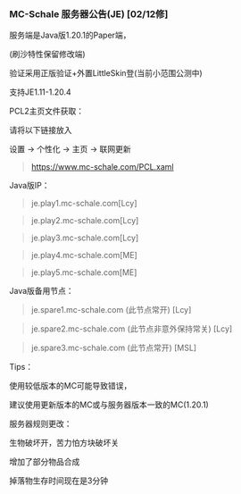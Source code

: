 ### MC-Schale 服务器公告(JE) [02/12修]

服务端是Java版1.20.1的Paper端，

(刷沙特性保留修改端)

验证采用正版验证+外置LittleSkin登(当前小范围公测中)

支持JE1.11-1.20.4

PCL2主页文件获取：

请将以下链接放入

设置 -> 个性化 -> 主页 -> 联网更新

>https://www.mc-schale.com/PCL.xaml

Java版IP：

>je.play1.mc-schale.com[Lcy]

>je.play2.mc-schale.com[Lcy]

>je.play3.mc-schale.com[Lcy]

>je.play4.mc-schale.com[ME]

>je.play5.mc-schale.com[ME]

Java版备用节点：

>je.spare1.mc-schale.com (此节点常开) [Lcy]

>je.spare2.mc-schale.com (此节点非意外保持常关) [Lcy]

>je.spare3.mc-schale.com (此节点常开) [MSL]

Tips：

使用较低版本的MC可能导致错误，

建议使用更新版本的MC或与服务器版本一致的MC(1.20.1)

服务器规则更改：

生物破坏开，苦力怕方块破坏关

增加了部分物品合成

掉落物生存时间现在是3分钟